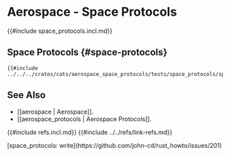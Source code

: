 # Aerospace - Space Protocols

{{#include space_protocols.incl.md}}

## Space Protocols {#space-protocols}

```rust,editable
{{#include ../../../crates/cats/aerospace_space_protocols/tests/space_protocols/space_protocols.rs:example}}
```

## See Also

- [[aerospace | Aerospace]].
- [[aerospace_protocols | Aerospace Protocols]].

{{#include refs.incl.md}}
{{#include ../../refs/link-refs.md}}

<div class="hidden">
[space_protocols: write](https://github.com/john-cd/rust_howto/issues/201)
</div>
